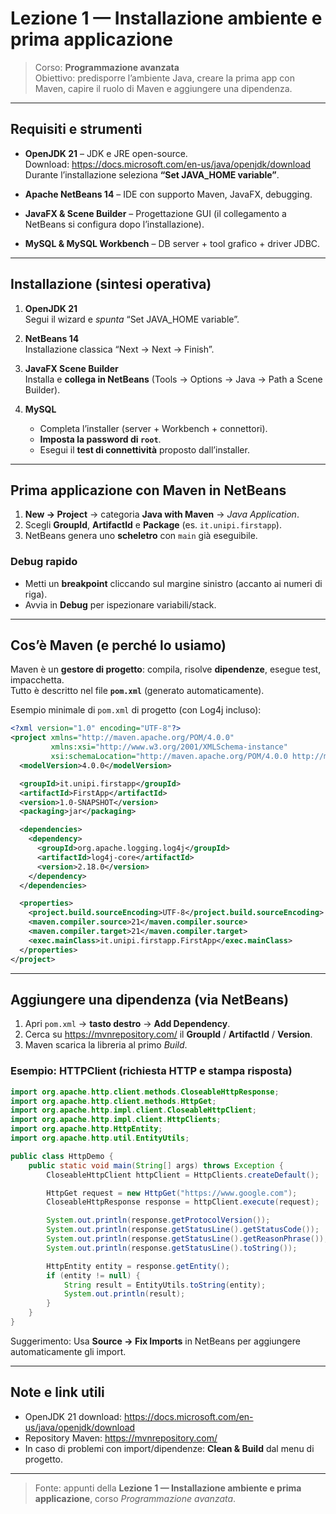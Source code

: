 # Lezione 1 — Installazione ambiente e prima applicazione 

> Corso: **Programmazione avanzata**  
> Obiettivo: predisporre l’ambiente Java, creare la prima app con Maven, capire il ruolo di Maven e aggiungere una dipendenza.

---

## Requisiti e strumenti

- **OpenJDK 21** – JDK e JRE open-source.  
  Download: <https://docs.microsoft.com/en-us/java/openjdk/download>  
  Durante l’installazione seleziona **“Set JAVA_HOME variable”**.

- **Apache NetBeans 14** – IDE con supporto Maven, JavaFX, debugging.

- **JavaFX & Scene Builder** – Progettazione GUI (il collegamento a NetBeans si configura dopo l’installazione).

- **MySQL & MySQL Workbench** – DB server + tool grafico + driver JDBC.

---

## Installazione (sintesi operativa)

1. **OpenJDK 21**  
   Segui il wizard e *spunta* “Set JAVA_HOME variable”.

2. **NetBeans 14**  
   Installazione classica “Next → Next → Finish”.

3. **JavaFX Scene Builder**  
   Installa e **collega in NetBeans** (Tools → Options → Java → Path a Scene Builder).

4. **MySQL**  
   - Completa l’installer (server + Workbench + connettori).  
   - **Imposta la password di `root`**.  
   - Esegui il **test di connettività** proposto dall’installer.

---

## Prima applicazione con Maven in NetBeans

1. **New → Project** → categoria **Java with Maven** → *Java Application*.  
2. Scegli **GroupId**, **ArtifactId** e **Package** (es. `it.unipi.firstapp`).  
3. NetBeans genera uno **scheletro** con `main` già eseguibile.

### Debug rapido
- Metti un **breakpoint** cliccando sul margine sinistro (accanto ai numeri di riga).  
- Avvia in **Debug** per ispezionare variabili/stack.

---

## Cos’è Maven (e perché lo usiamo)

Maven è un **gestore di progetto**: compila, risolve **dipendenze**, esegue test, impacchetta.  
Tutto è descritto nel file **`pom.xml`** (generato automaticamente).

Esempio minimale di `pom.xml` di progetto (con Log4j incluso):

```xml
<?xml version="1.0" encoding="UTF-8"?>
<project xmlns="http://maven.apache.org/POM/4.0.0"
         xmlns:xsi="http://www.w3.org/2001/XMLSchema-instance"
         xsi:schemaLocation="http://maven.apache.org/POM/4.0.0 http://maven.apache.org/xsd/maven-4.0.0.xsd">
  <modelVersion>4.0.0</modelVersion>

  <groupId>it.unipi.firstapp</groupId>
  <artifactId>FirstApp</artifactId>
  <version>1.0-SNAPSHOT</version>
  <packaging>jar</packaging>

  <dependencies>
    <dependency>
      <groupId>org.apache.logging.log4j</groupId>
      <artifactId>log4j-core</artifactId>
      <version>2.18.0</version>
    </dependency>
  </dependencies>

  <properties>
    <project.build.sourceEncoding>UTF-8</project.build.sourceEncoding>
    <maven.compiler.source>21</maven.compiler.source>
    <maven.compiler.target>21</maven.compiler.target>
    <exec.mainClass>it.unipi.firstapp.FirstApp</exec.mainClass>
  </properties>
</project>
```

---

## Aggiungere una dipendenza (via NetBeans)

1. Apri `pom.xml` → **tasto destro** → **Add Dependency**.  
2. Cerca su <https://mvnrepository.com/> il **GroupId** / **ArtifactId** / **Version**.  
3. Maven scarica la libreria al primo *Build*.

### Esempio: HTTPClient (richiesta HTTP e stampa risposta)

```java
import org.apache.http.client.methods.CloseableHttpResponse;
import org.apache.http.client.methods.HttpGet;
import org.apache.http.impl.client.CloseableHttpClient;
import org.apache.http.impl.client.HttpClients;
import org.apache.http.HttpEntity;
import org.apache.http.util.EntityUtils;

public class HttpDemo {
    public static void main(String[] args) throws Exception {
        CloseableHttpClient httpClient = HttpClients.createDefault();

        HttpGet request = new HttpGet("https://www.google.com");
        CloseableHttpResponse response = httpClient.execute(request);

        System.out.println(response.getProtocolVersion());
        System.out.println(response.getStatusLine().getStatusCode());
        System.out.println(response.getStatusLine().getReasonPhrase());
        System.out.println(response.getStatusLine().toString());

        HttpEntity entity = response.getEntity();
        if (entity != null) {
            String result = EntityUtils.toString(entity);
            System.out.println(result);
        }
    }
}
```

Suggerimento: Usa **Source → Fix Imports** in NetBeans per aggiungere automaticamente gli import.

---

## Note e link utili

- OpenJDK 21 download: <https://docs.microsoft.com/en-us/java/openjdk/download>  
- Repository Maven: <https://mvnrepository.com/>  
- In caso di problemi con import/dipendenze: **Clean & Build** dal menu di progetto.

---

> Fonte: appunti della **Lezione 1 — Installazione ambiente e prima applicazione**, corso *Programmazione avanzata*.
